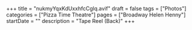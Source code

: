 +++
title = "nukmyYqxKdUxxhfcCglq.avif"
draft = false
tags = ["Photos"]
categories = ["Pizza Time Theatre"]
pages = ["Broadway Helen Henny"]
startDate = ""
description = "Tape Reel (Back)"
+++
